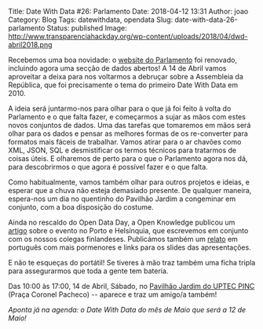 Title: Date With Data #26: Parlamento
Date: 2018-04-12 13:31
Author: joao
Category: Blog
Tags: datewithdata, opendata
Slug: date-with-data-26-parlamento
Status: published
Image: http://www.transparenciahackday.org/wp-content/uploads/2018/04/dwd-abril2018.png

Recebemos uma boa novidade: o [website do Parlamento](https://parlamento.pt) foi renovado, incluindo agora uma secção de dados abertos! A 14 de Abril vamos aproveitar a deixa para nos voltarmos a debruçar sobre a Assembleia da República, que foi precisamente o tema do primeiro Date With Data em 2010.

A ideia será juntarmo-nos para olhar para o que já foi feito à volta do Parlamento e o que falta fazer, e começarmos a sujar as mãos com estes novos conjuntos de dados. Uma das tarefas que tomaremos em mãos será olhar para os dados e pensar as melhores formas de os re-converter para formatos mais fáceis de trabalhar. Vamos atirar para o ar chavões como XML, JSON, SQL e desmistificar os termos técnicos para tratarmos de coisas úteis. E olharemos de perto para o que o Parlamento agora nos dá, para descobrirmos o que agora é possível fazer e o que falta.

Como habitualmente, vamos também olhar para outros projetos e ideias, e esperar que a chuva não esteja demasiado presente. De qualquer maneira, espera-nos um dia no quentinho do Pavilhão Jardim a congeminar em conjunto, com a boa disposição do costume.

Ainda no rescaldo do Open Data Day, a Open Knowledge publicou um [artigo](https://blog.okfn.org/2018/03/28/open-data-day-2018-getting-the-local-communities-in-porto-and-helsinki-to-talk-about-open-mapping/) sobre o evento no Porto e Helsínquia, que escrevemos em conjunto com os nossos colegas finlandeses. Publicámos também um [relato](http://www.transparenciahackday.org/2018/04/odd-2018-como-foi/) em português com mais pormenores e links para os slides das apresentações.

E não te esqueças do portátil! Se tiveres à mão traz também uma ficha tripla para assegurarmos que toda a gente tem bateria.

Das 10:00 às 17:00, 14 de Abril, Sábado, no [Pavilhão Jardim do UPTEC PINC](http://www.openstreetmap.org/?mlat=41.15137&mlon=-8.61555#map=19/41.15138/-8.61555) (Praça Coronel Pacheco) -- aparece e traz um amigo/a também!

*Aponta já na agenda: o Date With Data do mês de Maio que será a 12 de Maio!*
